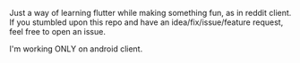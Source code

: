 Just a way of learning flutter while making something fun, as in reddit client.
If you stumbled upon this repo and have an idea/fix/issue/feature request, feel free to open an issue.

I'm working ONLY on android client.
